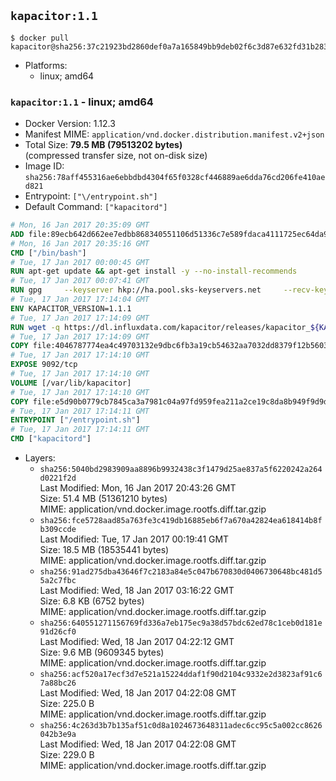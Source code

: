 ## `kapacitor:1.1`

```console
$ docker pull kapacitor@sha256:37c21923bd2860def0a7a165849bb9deb02f6c3d87e632fd31b2839c5677825c
```

-	Platforms:
	-	linux; amd64

### `kapacitor:1.1` - linux; amd64

-	Docker Version: 1.12.3
-	Manifest MIME: `application/vnd.docker.distribution.manifest.v2+json`
-	Total Size: **79.5 MB (79513202 bytes)**  
	(compressed transfer size, not on-disk size)
-	Image ID: `sha256:78aff455316ae6ebbdbd4304f65f0328cf446889ae6dda76cd206fe410aed821`
-	Entrypoint: `["\/entrypoint.sh"]`
-	Default Command: `["kapacitord"]`

```dockerfile
# Mon, 16 Jan 2017 20:35:09 GMT
ADD file:89ecb642d662ee7edbb868340551106d51336c7e589fdaca4111725ec64da957 in / 
# Mon, 16 Jan 2017 20:35:16 GMT
CMD ["/bin/bash"]
# Tue, 17 Jan 2017 00:00:45 GMT
RUN apt-get update && apt-get install -y --no-install-recommends 		ca-certificates 		curl 		wget 	&& rm -rf /var/lib/apt/lists/*
# Tue, 17 Jan 2017 00:07:41 GMT
RUN gpg     --keyserver hkp://ha.pool.sks-keyservers.net     --recv-keys 05CE15085FC09D18E99EFB22684A14CF2582E0C5
# Tue, 17 Jan 2017 17:14:04 GMT
ENV KAPACITOR_VERSION=1.1.1
# Tue, 17 Jan 2017 17:14:09 GMT
RUN wget -q https://dl.influxdata.com/kapacitor/releases/kapacitor_${KAPACITOR_VERSION}_amd64.deb.asc &&     wget -q https://dl.influxdata.com/kapacitor/releases/kapacitor_${KAPACITOR_VERSION}_amd64.deb &&     gpg --batch --verify kapacitor_${KAPACITOR_VERSION}_amd64.deb.asc kapacitor_${KAPACITOR_VERSION}_amd64.deb &&     dpkg -i kapacitor_${KAPACITOR_VERSION}_amd64.deb &&     rm -f kapacitor_${KAPACITOR_VERSION}_amd64.deb*
# Tue, 17 Jan 2017 17:14:09 GMT
COPY file:4046787774ea4c49703132e9dbc6fb3a19cb54632aa7032dd8379f12b56034d9 in /etc/kapacitor/kapacitor.conf 
# Tue, 17 Jan 2017 17:14:10 GMT
EXPOSE 9092/tcp
# Tue, 17 Jan 2017 17:14:10 GMT
VOLUME [/var/lib/kapacitor]
# Tue, 17 Jan 2017 17:14:10 GMT
COPY file:e5d90b0779cb7845ca3a7981c04a97fd959fea211a2ce19c8da8b949f9d9d04c in /entrypoint.sh 
# Tue, 17 Jan 2017 17:14:11 GMT
ENTRYPOINT ["/entrypoint.sh"]
# Tue, 17 Jan 2017 17:14:11 GMT
CMD ["kapacitord"]
```

-	Layers:
	-	`sha256:5040bd2983909aa8896b9932438c3f1479d25ae837a5f6220242a264d0221f2d`  
		Last Modified: Mon, 16 Jan 2017 20:43:26 GMT  
		Size: 51.4 MB (51361210 bytes)  
		MIME: application/vnd.docker.image.rootfs.diff.tar.gzip
	-	`sha256:fce5728aad85a763fe3c419db16885eb6f7a670a42824ea618414b8fb309ccde`  
		Last Modified: Tue, 17 Jan 2017 00:19:41 GMT  
		Size: 18.5 MB (18535441 bytes)  
		MIME: application/vnd.docker.image.rootfs.diff.tar.gzip
	-	`sha256:91ad275dba43646f7c2183a84e5c047b670830d0406730648bc481d55a2c7fbc`  
		Last Modified: Wed, 18 Jan 2017 03:16:22 GMT  
		Size: 6.8 KB (6752 bytes)  
		MIME: application/vnd.docker.image.rootfs.diff.tar.gzip
	-	`sha256:640551271156769fd336a7eb175ec9a38d57bdc62ed78c1ceb0d181e91d26cf0`  
		Last Modified: Wed, 18 Jan 2017 04:22:12 GMT  
		Size: 9.6 MB (9609345 bytes)  
		MIME: application/vnd.docker.image.rootfs.diff.tar.gzip
	-	`sha256:acf520a17ecf3d7e521a15224ddaf1f90d2104c9332e2d3823af91c67a88bc26`  
		Last Modified: Wed, 18 Jan 2017 04:22:08 GMT  
		Size: 225.0 B  
		MIME: application/vnd.docker.image.rootfs.diff.tar.gzip
	-	`sha256:4c263d3b7b135af51c0d8a1024673648311adec6cc95c5a002cc8626042b3e9a`  
		Last Modified: Wed, 18 Jan 2017 04:22:08 GMT  
		Size: 229.0 B  
		MIME: application/vnd.docker.image.rootfs.diff.tar.gzip
